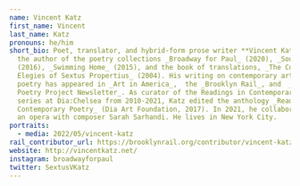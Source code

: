 ```yaml
---
name: Vincent Katz
first_name: Vincent
last_name: Katz
pronouns: he/him
short_bio: Poet, translator, and hybrid-form prose writer **Vincent Katz** is
  the author of the poetry collections _Broadway for Paul_ (2020), _Southness_
  (2016), _Swimming Home_ (2015), and the book of translations, _The Complete
  Elegies of Sextus Propertius_ (2004). His writing on contemporary art and
  poetry has appeared in _Art in America_,  the _Brooklyn Rail_, and  _The
  Poetry Project Newsletter_. As curator of the Readings in Contemporary Poetry
  series at Dia:Chelsea from 2010-2021, Katz edited the anthology _Readings in
  Contemporary Poetry_ (Dia Art Foundation, 2017). In 2021, he collaborated on
  an opera with composer Sarah Sarhandi. He lives in New York City.
portraits:
  - media: 2022/05/vincent-katz
rail_contributor_url: https://brooklynrail.org/contributor/vincent-katz
website: http://vincentkatz.net/
instagram: broadwayforpaul
twitter: SextusVKatz
---
```

